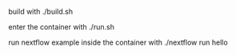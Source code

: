 build with ./build.sh

enter the container with ./run.sh

run nextflow example inside the container with ./nextflow run hello
